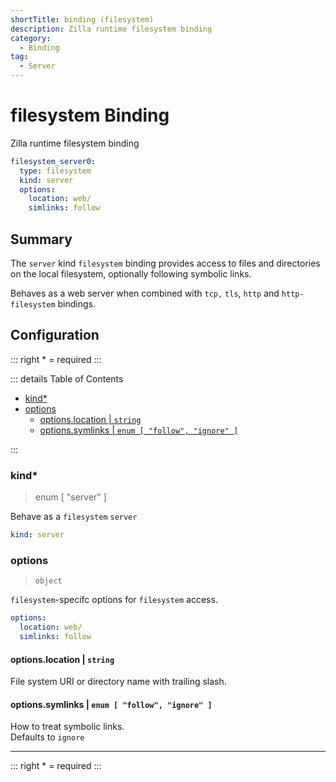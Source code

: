 ```yaml
---
shortTitle: binding (filesystem)
description: Zilla runtime filesystem binding
category:
  - Binding
tag:
  - Server
---
```


# filesystem Binding

Zilla runtime filesystem binding

```yaml {2}
filesystem_server0:
  type: filesystem
  kind: server
  options:
    location: web/
    simlinks: follow
```


## Summary

The `server` kind `filesystem` binding provides access to files and directories on the local filesystem, optionally following symbolic links.

Behaves as a web server when combined with `tcp,` `tls`, `http` and `http-filesystem` bindings.

## Configuration

::: right
\* = required
:::

::: details Table of Contents
- [kind\*](#kind)
- [options](#options)
  - [options.location | `string`](#options-location-string)
  - [options.symlinks | `enum [ "follow", "ignore" ]`](#options-symlinks-enum-follow-ignore)

:::

### kind\*

> enum [ "server" ]

Behave as a `filesystem` `server`

```yaml
kind: server
```

### options

> `object`

`filesystem`-specifc options for `filesystem` access.

```yaml
options:
  location: web/
  simlinks: follow
```

#### options.location | `string`

File system URI or directory name with trailing slash.
#### options.symlinks | `enum [ "follow", "ignore" ]`

How to treat symbolic links.\
Defaults to `ignore`

---

::: right
\* = required
:::
